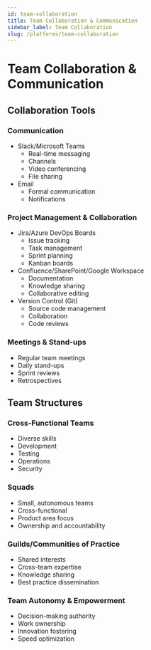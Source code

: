 ```yaml
---
id: team-collaboration
title: Team Collaboration & Communication
sidebar_label: Team Collaboration
slug: /platforms/team-collaboration
---
```


# Team Collaboration & Communication

## Collaboration Tools

### Communication
- Slack/Microsoft Teams
  - Real-time messaging
  - Channels
  - Video conferencing
  - File sharing
- Email
  - Formal communication
  - Notifications

### Project Management & Collaboration
- Jira/Azure DevOps Boards
  - Issue tracking
  - Task management
  - Sprint planning
  - Kanban boards
- Confluence/SharePoint/Google Workspace
  - Documentation
  - Knowledge sharing
  - Collaborative editing
- Version Control (Git)
  - Source code management
  - Collaboration
  - Code reviews

### Meetings & Stand-ups
- Regular team meetings
- Daily stand-ups
- Sprint reviews
- Retrospectives

## Team Structures

### Cross-Functional Teams
- Diverse skills
- Development
- Testing
- Operations
- Security

### Squads
- Small, autonomous teams
- Cross-functional
- Product area focus
- Ownership and accountability

### Guilds/Communities of Practice
- Shared interests
- Cross-team expertise
- Knowledge sharing
- Best practice dissemination

### Team Autonomy & Empowerment
- Decision-making authority
- Work ownership
- Innovation fostering
- Speed optimization 